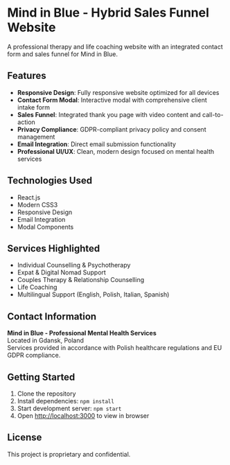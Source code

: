 # Mind in Blue - Hybrid Sales Funnel Website

A professional therapy and life coaching website with an integrated contact form and sales funnel for Mind in Blue.

## Features

- **Responsive Design**: Fully responsive website optimized for all devices
- **Contact Form Modal**: Interactive modal with comprehensive client intake form
- **Sales Funnel**: Integrated thank you page with video content and call-to-action
- **Privacy Compliance**: GDPR-compliant privacy policy and consent management
- **Email Integration**: Direct email submission functionality
- **Professional UI/UX**: Clean, modern design focused on mental health services

## Technologies Used

- React.js
- Modern CSS3
- Responsive Design
- Email Integration
- Modal Components

## Services Highlighted

- Individual Counselling & Psychotherapy
- Expat & Digital Nomad Support
- Couples Therapy & Relationship Counselling
- Life Coaching
- Multilingual Support (English, Polish, Italian, Spanish)

## Contact Information

**Mind in Blue - Professional Mental Health Services**  
Located in Gdansk, Poland  
Services provided in accordance with Polish healthcare regulations and EU GDPR compliance.

## Getting Started

1. Clone the repository
2. Install dependencies: `npm install`
3. Start development server: `npm start`
4. Open [http://localhost:3000](http://localhost:3000) to view in browser

## License

This project is proprietary and confidential.
